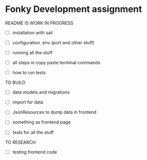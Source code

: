 # Fonky Development assignment

README IS WORK IN PROGRESS

- [ ] installation with sail
- [ ] configuration .env (port and other stuff)
- [ ] running all the stuff
- [ ] all steps in copy paste terminal commands
- [ ] how to run tests



TO BUILD

- [ ] data models and migrations
- [ ] import for data
- [ ] JsonResources to dump data in frontend
- [ ] something as frontend page
- [ ] tests for all the stuff


TO RESEARCH

- [ ] testing frontend code
